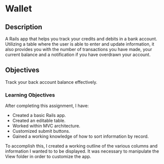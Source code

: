 # Wallet

## Description

A Rails app that helps you track your credits and debits in a bank account. Utilizing a table where the user is able to enter and update information, it also provides you with the number of transactions you have made, your current balance and a notification if you have overdrawn your account.

## Objectives

Track your back account balance effectively.

### Learning Objectives

After completing this assignment, I have:

* Created a basic Rails app.
* Created an editable table.
* Worked within MVC architecture.
* Customized submit buttons.
* Gained a working knowledge of how to sort information by record.

To accomplish this, I created a working outline of the various columns and information I wanted to to be displayed. It was necessary to manipulate the View folder in order to customize the app.
